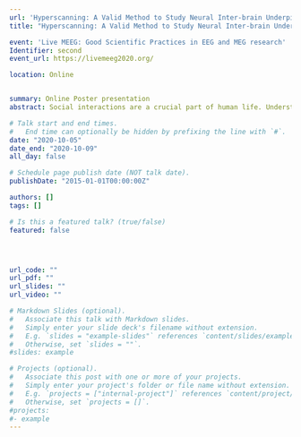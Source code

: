 ```yaml
---
url: 'Hyperscanning: A Valid Method to Study Neural Inter-brain Underpinnings of Social Interaction2'
title: "Hyperscanning: A Valid Method to Study Neural Inter-brain Underpinnings of Social Interaction"

event: 'Live MEEG: Good Scientific Practices in EEG and MEG research'
Identifier: second
event_url: https://livemeeg2020.org/

location: Online


summary: Online Poster presentation
abstract: Social interactions are a crucial part of human life. Understanding the neural underpinnings of social interactions is a challenging task that the hyperscanning method has been trying to tackle over the last two decades. Here, we review the existing literature and evaluate the current state of the hyperscanning method. We review the type of methods (fMRI, M/EEG, and fNIRS) that are used to measure brain activity from more than one participant simultaneously and weigh their pros and cons for hyperscanning. Further, we discuss different types of analyses that are used to estimate brain networks and synchronization. Lastly, we present results of hyperscanning studies in the context of different cognitive functions and their relations to social interactions. All in all, we aim to comprehensively present methods, analyses, and results from the last 20 years of hyperscanning research.  

# Talk start and end times.
#   End time can optionally be hidden by prefixing the line with `#`.
date: "2020-10-05"
date_end: "2020-10-09"
all_day: false

# Schedule page publish date (NOT talk date).
publishDate: "2015-01-01T00:00:00Z"

authors: []
tags: []

# Is this a featured talk? (true/false)
featured: false




url_code: ""
url_pdf: ""
url_slides: ""
url_video: ""

# Markdown Slides (optional).
#   Associate this talk with Markdown slides.
#   Simply enter your slide deck's filename without extension.
#   E.g. `slides = "example-slides"` references `content/slides/example-slides.md`.
#   Otherwise, set `slides = ""`.
#slides: example

# Projects (optional).
#   Associate this post with one or more of your projects.
#   Simply enter your project's folder or file name without extension.
#   E.g. `projects = ["internal-project"]` references `content/project/deep-learning/index.md`.
#   Otherwise, set `projects = []`.
#projects:
#- example
---
```


